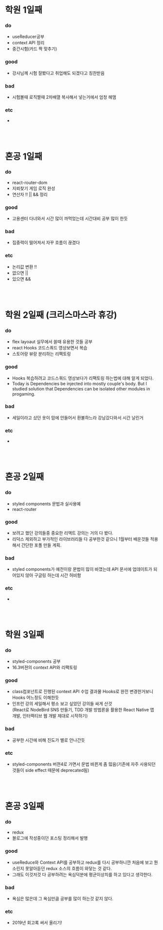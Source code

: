 
# 학원 1일째 
### do
- useReducer공부
- context API 정리
- 중간시험(카드 짝 맞추기)

### good
- 강사님께 시험 잘봤다고 취업해도 되겠다고 칭찬받음

### bad
- 시험볼때 로직짤때 2차배열 복사해서 넣는거에서 엄청 헤맴

### etc
- 

<br /><br />

# 혼공 1일째 
### do
- react-router-dom
- 지뢰찾기 게임 로직 완성
- 연산자 !! || && 정리

### good
- 고용센터 다녀와서 시간 많이 까먹었는데 시간대비 공부 많이 한듯

### bad
- 집중력이 떨어져서 자꾸 흐름이 끊겼다

### etc
- 논리값 변환 !!
- 없으면 ||
- 있으면 &&

<br /><br />

# 학원 2일째 (크리스마스라 휴강)
### do
- flex layoaut 실무에서 쓸때 유용한 것들 공부
- react Hooks 코드스쿼드 영상보면서 복습 
- 스토어랑 뷰랑 분리하는 리팩토링

### good
- Hooks 복습하려고 코드스쿼드 영상보다가 리팩토링 하는법에 대해 알게 되었다.
- Today is Dependencies be injected into mostly couple's body.
But I studied solution that Dependencies can be isolated other modules in progaming.

### bad
- 세일이라고 샀던 옷이 맘에 안들어서 환불하느라 강남갔다와서 시간 날린거

### etc
- 

<br /><br />

# 혼공 2일째 
### do
- styled components 문법과 실사용예
- react-router

### good
- 보려고 했던 강의들중 중요한 리액트 강의는 거의 다 봤다. 
- 리덕스 제외하고 부가적인 라이브러리들 다 공부한것 같으니 1월부터 배운것들 적용해서 간단한 포폴 만들 계획.

### bad
- styled components가 예전이랑 문법이 많이 바꼈는데 API 문서에 업데이트가 되어있지 않아 구글링 하는데 시간 허비함

### etc
- 

<br /><br />

# 학원 3일째 
### do
- styled-components 공부
- 16.3버젼의 context API와 리팩토링

### good
- class컴포넌트로 진행된 context API 수업 결과물 Hooks로 완전 변경한거보니 Hooks 어느정도 이해한듯
- 인프런 강의 세일해서 평소 보고 싶었던 강의들 싸게 산것<br>
(React로 NodeBird SNS 만들기, TDD 개발 방법론을 활용한 React Native 앱 개발, 인터랙티브 웹 개발 제대로 시작하기)


### bad
- 공부한 시간에 비해 진도가 별로 안나간듯 

### etc
- styled-components 버젼4로 가면서 문법 바뀐게 좀 많음(기존에 자주 사용되던 것들이 side effect 때문에 deprecated됨)

<br /><br />

# 혼공 3일째 
### do
- redux
- 블로그에 작성중이던 포스팅 정리해서 발행

### good
- useReduce와 Context API를 공부하고 redux를 다시 공부하니깐 처음에 보고 뭔소린지 못알아듣던 redux 소스의 흐름이 와닿는 것 같다.
- 그래도 이것저것 다 공부하려는 욕심덕분에 평균이상치를 하고 있다고 생각한다.

### bad
- 욕심은 많은데 그 욕심만큼 공부를 많이 하는것 같지 않다. 

### etc
- 2019년 회고록 써서 올리기!

<br /><br />
